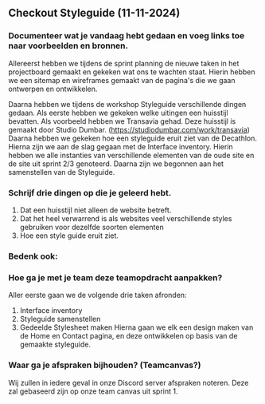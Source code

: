 ## Checkout Styleguide (11-11-2024)

### Documenteer wat je vandaag hebt gedaan en voeg links toe naar voorbeelden en bronnen.

Allereerst hebben we tijdens de sprint planning de nieuwe taken in het projectboard gemaakt en gekeken wat ons te wachten staat.
Hierin hebben we een sitemap en wireframes gemaakt van de pagina's die we gaan ontwerpen en ontwikkelen.


Daarna hebben we tijdens de workshop Styleguide verschillende dingen gedaan.
Als eerste hebben we gekeken welke uitingen een huisstijl bevatten. Als voorbeeld hebben we Transavia gehad. Deze huisstijl is gemaakt door Studio Dumbar. (https://studiodumbar.com/work/transavia)
Daarna hebben we gekeken hoe een styleguide eruit ziet van de Decathlon. 
Hierna zijn we aan de slag gegaan met de Interface inventory. Hierin hebben we alle instanties van verschillende elementen van de oude site en de site uit sprint 2/3 genoteerd.
Daarna zijn we begonnen aan het samenstellen van de Styleguide.

### Schrijf drie dingen op die je geleerd hebt.

1. Dat een huisstijl niet alleen de website betreft.
2. Dat het heel verwarrend is als websites veel verschillende styles gebruiken voor dezelfde soorten elementen
3. Hoe een style guide eruit ziet.

### Bedenk ook:
### Hoe ga je met je team deze teamopdracht aanpakken?

Aller eerste gaan we de volgende drie taken afronden:
1. Interface inventory
2. Styleguide samenstellen
3. Gedeelde Stylesheet maken
Hierna gaan we elk een design maken van de Home en Contact pagina, en deze ontwikkelen op basis van de gemaakte styleguide.

### Waar ga je afspraken bijhouden? (Teamcanvas?)
Wij zullen in iedere geval in onze Discord server afspraken noteren. Deze zal gebaseerd zijn op onze team canvas uit sprint 1.